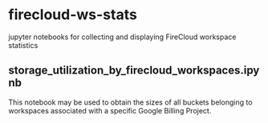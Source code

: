 # firecloud-ws-stats
jupyter notebooks for collecting and displaying FireCloud workspace statistics

## storage_utilization_by_firecloud_workspaces.ipynb
This notebook may be used to obtain the sizes of all buckets belonging to workspaces associated with a specific Google Billing Project.
